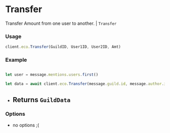 # Transfer

Transfer Amount from one user to another. | `Transfer`

### Usage

```js
client.eco.Transfer(GuildID, User1ID, User2ID, Amt)
```

### Example

```js

let user = message.mentions.users.first()

let data = await client.eco.Transfer(message.guild.id, message.author.id, user.id, 100)
```

- ## Returns `GuildData`

### Options

- no options ;(
